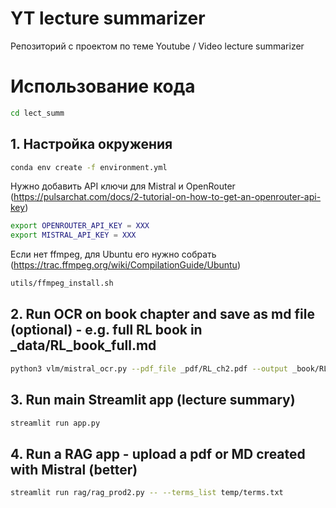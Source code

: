 # YT lecture summarizer
Репозиторий с проектом по теме Youtube / Video lecture summarizer


 
# Использование кода

```bash
cd lect_summ
```

## 1. Настройка окружения

```bash
conda env create -f environment.yml

```

Нужно добавить API ключи для Mistral и OpenRouter (https://pulsarchat.com/docs/2-tutorial-on-how-to-get-an-openrouter-api-key)

```bash
export OPENROUTER_API_KEY = XXX
export MISTRAL_API_KEY = XXX

```


Если нет ffmpeg, для Ubuntu его нужно собрать (https://trac.ffmpeg.org/wiki/CompilationGuide/Ubuntu)

```bash
utils/ffmpeg_install.sh
```



## 2. Run OCR on book chapter and save as md file (optional) - e.g. full RL book in _data/RL_book_full.md

```bash
python3 vlm/mistral_ocr.py --pdf_file _pdf/RL_ch2.pdf --output _book/RL_ch2.md
```


## 3. Run main Streamlit app (lecture summary)

```bash
streamlit run app.py
```

## 4. Run a RAG app - upload a pdf or MD created with Mistral (better)

```bash
streamlit run rag/rag_prod2.py -- --terms_list temp/terms.txt
```